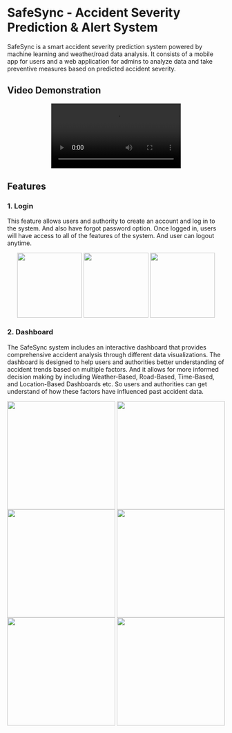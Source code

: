 # SafeSync - Accident Severity Prediction & Alert System

SafeSync is a smart accident severity prediction system powered by machine learning and weather/road data analysis. It consists of a mobile app for users and a web application for admins to analyze data and take preventive measures based on predicted accident severity.


## Video Demonstration
<div align='center'>
<video src="https://github.com/user-attachments/assets/15acf94c-4e79-4bd6-aaf6-d2f73b01044b">
</div>

## Features
### 1. Login
This feature allows users and authority to create an account and log in to the system. And also have forgot password option. Once logged in, users will have access to all of the features of the system. And user can logout anytime.
<div align='center'>
  <img src="https://github.com/user-attachments/assets/54f6e334-d0e5-4745-91dd-c9c91a0bcd3b" width="150" align="center">
  <img src="https://github.com/user-attachments/assets/374f1ed6-eaad-44df-bef0-38b1f9982b90" width="150" align="center">
  <img src="https://github.com/user-attachments/assets/64269a31-f545-4801-87ed-91a293e389dd" width="150" align="center">
</div>

### 2. Dashboard
The SafeSync system includes an interactive dashboard that provides comprehensive accident analysis through different data visualizations. The dashboard is designed to help users and authorities better understanding of accident trends based on multiple factors. And it allows for more informed decision making by including Weather-Based, Road-Based, Time-Based, and Location-Based Dashboards etc. So users and authorities can get understand of how these factors have influenced past accident data.
<div align='center'>
  <img src="https://github.com/user-attachments/assets/424098ce-bbc2-492a-80d3-d53dbc3ae98e" width="250" align="center">
  <img src="https://github.com/user-attachments/assets/38488b32-1320-4dd0-99c8-2c3c4797a60e" width="250" align="center">
  <img src="https://github.com/user-attachments/assets/de8d1cce-199b-413c-be1a-dda738b8ebfd" width="250" align="center">
  <img src="https://github.com/user-attachments/assets/0b2b2e08-d0bc-431e-bc87-88bfdb9a232e" width="250" align="center">
  <img src="https://github.com/user-attachments/assets/877f27c7-85a3-401b-8f0a-b37f2f1f2fca" width="250" align="center">
  <img src="https://github.com/user-attachments/assets/6305585c-4c71-48b8-af8d-92150425eda4" width="250" align="center">
</div>
